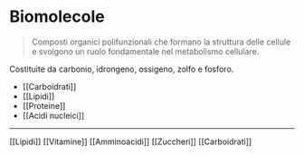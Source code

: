 # Biomolecole
> Composti organici polifunzionali che formano la struttura delle cellule e svolgono un ruolo fondamentale nel metabolismo cellulare. 

Costituite da carbonio, idrongeno, ossigeno, zolfo e fosforo. 
- [[Carboidrati]]
- [[Lipidi]]
- [[Proteine]]
- [[Acidi nucleici]]





---

[[Lipidi]]
[[Vitamine]]
[[Amminoacidi]]
[[Zuccheri]]
[[Carboidrati]]